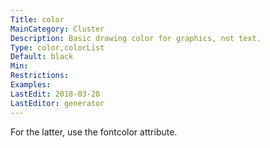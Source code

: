 ```yaml
---
Title: color
MainCategory: Cluster
Description: Basic drawing color for graphics, not text.
Type: color,colorList
Default: black
Min: 
Restrictions: 
Examples: 
LastEdit: 2018-03-28
LastEditor: generator
---
```


For the latter, use the fontcolor attribute.
